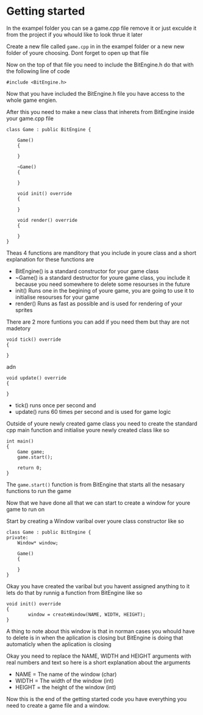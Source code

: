 # Getting started

In the exampel folder you can se a game.cpp file remove it or just exculde it from the project if you whould like to look thrue it later

Create a new file called ```game.cpp``` in in the exampel folder or a new new folder of youre choosing. Dont forget to open up that file

Now on the top of that file you need to include the BitEngine.h do that with the following line of code

```
#include <BitEngine.h>
```

Now that you have included the BitEngine.h file you have access to the whole game engien.

After this you need to make a new class that inherets from BitEngine inside your game.cpp file

```
class Game : public BitEngine {
	
	Game()
	{
	
	}
	
	~Game()
	{
		
	}
	
	void init() override 
	{
	
	}
	
	void render() override 
	{
	
	}
}
```

Theas 4 functions are manditory that you include in youre class and a short explanation for these functions are
* BitEngine() is a standard constructor for your game class
* ~Game() is a standard destructor for youre game class, you include it because you need somewhere to delete some resourses in the future
* init() Runs one in the begining of youre game, you are going to use it to initialise resourses for your game
* render() Runs as fast as possible and is used for rendering of your sprites

There are 2 more funtions you can add if you need them but thay are not madetory 

```
void tick() override 
{

}
```
adn
```
void update() override 
{

}
```

* tick() runs once per second
and
* update() runs 60 times per second and is used for game logic

Outside of youre newly created game class you need to create the standard cpp main function and initialise youre newly created class like so

```
int main()
{
	Game game;
	game.start();
	
	return 0;
}
```

The ```game.start()``` function is from BitEngine that starts all the nesasary functions to run the game

Now that we have done all that we can start to create a window for youre game to run on

Start by creating a Window varibal over youre class constructor like so

```
class Game : public BitEngine {	
private:
	Window* window;
	
	Game()
	{
	
	}
}
```

Okay you have created the varibal but you havent assigned anything to it lets do that by runnig a function from BitEngine like so

```
void init() override 
{
		window = createWindow(NAME, WIDTH, HEIGHT);
}
```

A thing to note about this window is that in norman cases you whould have to delete is in when the aplication is closing but BitEngine is doing that automaticly when the aplication is closing

Okay you need to replace the NAME, WIDTH and HEIGHT arguments with real numbers and text so here is a short explanation about the arguments

* NAME = The name of the window (char)
* WIDTH = The width of the window (int)
* HEIGHT = the height of the window (int)

Now this is the end of the getting started code you have everything you need to create a game file and a window.